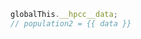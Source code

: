 <script setup>
import { data } from "./US bubble map.data.ts";
globalThis.__hpcc__data = data;
</script>

<!-- <pre>{{ data }}</pre> -->

```js
globalThis.__hpcc__data;
// population2 = {{ data }}
```
